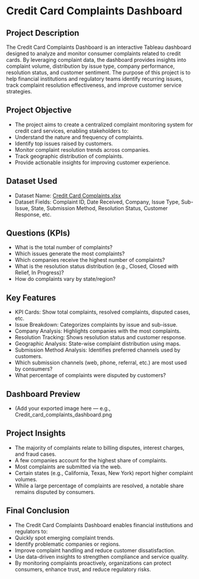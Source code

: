 # Credit Card Complaints Dashboard
## Project Description
The Credit Card Complaints Dashboard is an interactive Tableau dashboard designed to analyze and monitor consumer complaints related to credit cards. By leveraging complaint data, the dashboard provides insights into complaint volume, distribution by issue type, company performance, resolution status, and customer sentiment. The purpose of this project is to help financial institutions and regulatory teams identify recurring issues, track complaint resolution effectiveness, and improve customer service strategies.

## Project Objective
- The project aims to create a centralized complaint monitoring system for credit card services, enabling stakeholders to:
- Understand the nature and frequency of complaints.
- Identify top issues raised by customers.
- Monitor complaint resolution trends across companies.
- Track geographic distribution of complaints.
- Provide actionable insights for improving customer experience.

## Dataset Used
- Dataset Name: <a href="https://github.com/Sakshammehta1101/Credit-Card-Complaints-Dashboard/blob/main/Credit%20Card%20Dashboard.xlsx">Credit Card Complaints.xlsx</a>
- Dataset Fields: Complaint ID, Date Received, Company, Issue Type, Sub-Issue, State, Submission Method, Resolution Status, Customer Response, etc.

## Questions (KPIs)
- What is the total number of complaints?
- Which issues generate the most complaints?
- Which companies receive the highest number of complaints?
- What is the resolution status distribution (e.g., Closed, Closed with Relief, In Progress)?
- How do complaints vary by state/region?

## Key Features
- KPI Cards: Show total complaints, resolved complaints, disputed cases, etc.
- Issue Breakdown: Categorizes complaints by issue and sub-issue.
- Company Analysis: Highlights companies with the most complaints.
- Resolution Tracking: Shows resolution status and customer response.
- Geographic Analysis: State-wise complaint distribution using maps.
- Submission Method Analysis: Identifies preferred channels used by customers.
- Which submission channels (web, phone, referral, etc.) are most used by consumers?
- What percentage of complaints were disputed by customers?

## Dashboard Preview
- (Add your exported image here — e.g., Credit_card_complaints_dashboard.png

## Project Insights
- The majority of complaints relate to billing disputes, interest charges, and fraud cases.
- A few companies account for the highest share of complaints.
- Most complaints are submitted via the web.
- Certain states (e.g., California, Texas, New York) report higher complaint volumes.
- While a large percentage of complaints are resolved, a notable share remains disputed by consumers.

## Final Conclusion
- The Credit Card Complaints Dashboard enables financial institutions and regulators to:
- Quickly spot emerging complaint trends.
- Identify problematic companies or regions.
- Improve complaint handling and reduce customer dissatisfaction.
- Use data-driven insights to strengthen compliance and service quality.
- By monitoring complaints proactively, organizations can protect consumers, enhance trust, and reduce regulatory risks.

